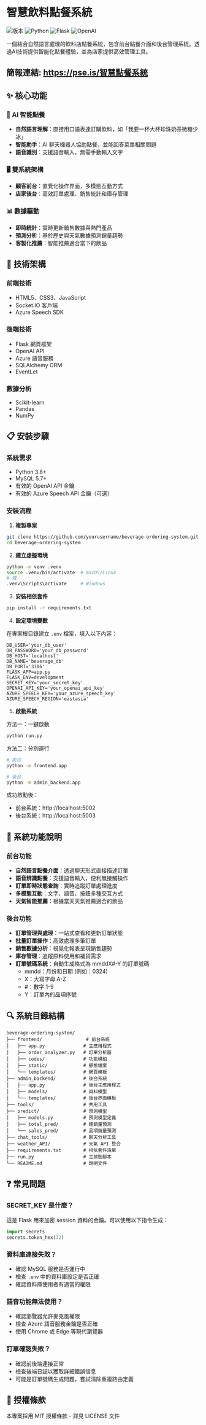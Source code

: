 # 智慧飲料點餐系統

<img alt="版本" src="https://img.shields.io/badge/版本-1.0.0-blue">
<img alt="Python" src="https://img.shields.io/badge/Python-3.8+-green">
<img alt="Flask" src="https://img.shields.io/badge/Flask-2.2.3-orange">
<img alt="OpenAI" src="https://img.shields.io/badge/OpenAI-API-purple">

一個結合自然語言處理的飲料店點餐系統，包含前台點餐介面和後台管理系統。透過AI技術提供智能化點餐體驗，並為店家提供高效管理工具。
## 簡報連結: https://pse.is/智慧點餐系統
## ✨ 核心功能

### 🤖 AI 智能點餐
- **自然語言理解**：直接用口語表達訂購飲料，如「我要一杯大杯珍珠奶茶微糖少冰」
- **智能助手**：AI 聊天機器人協助點餐，並能回答菜單相關問題
- **語音識別**：支援語音輸入，無需手動輸入文字

### 🖥️ 雙系統架構
- **顧客前台**：直覺化操作界面，多模態互動方式
- **店家後台**：高效訂單處理、銷售統計和庫存管理

### 📊 數據驅動
- **即時統計**：實時更新銷售數據與熱門產品
- **預測分析**：基於歷史與天氣數據預測銷量趨勢
- **客製化推薦**：智能推薦適合當下的飲品

## 🔧 技術架構

### 前端技術
- HTML5、CSS3、JavaScript
- Socket.IO 客戶端
- Azure Speech SDK

### 後端技術
- Flask 網頁框架
- OpenAI API
- Azure 語音服務
- SQLAlchemy ORM
- EventLet

### 數據分析
- Scikit-learn
- Pandas
- NumPy

## 📋 安裝步驟

### 系統需求
- Python 3.8+
- MySQL 5.7+
- 有效的 OpenAI API 金鑰
- 有效的 Azure Speech API 金鑰（可選）

### 安裝流程

1. **複製專案**
```bash
git clone https://github.com/yourusername/beverage-ordering-system.git
cd beverage-ordering-system
```

2. **建立虛擬環境**
```bash
python -m venv .venv
source .venv/bin/activate  # macOS/Linux
# 或
.venv\Scripts\activate     # Windows
```

3. **安裝相依套件**
```bash
pip install -r requirements.txt
```

4. **設定環境變數**

在專案根目錄建立 `.env` 檔案，填入以下內容：
```
DB_USER='your_db_user'
DB_PASSWORD='your_db_password'
DB_HOST='localhost'
DB_NAME='beverage_db'
DB_PORT='3306'
FLASK_APP=app.py
FLASK_ENV=development
SECRET_KEY='your_secret_key'
OPENAI_API_KEY='your_openai_api_key'
AZURE_SPEECH_KEY='your_azure_speech_key'
AZURE_SPEECH_REGION='eastasia'
```

5. **啟動系統**

方法一：一鍵啟動
```bash
python run.py
```

方法二：分別運行
```bash
# 前台
python -m frontend.app

# 後台
python -m admin_backend.app
```

成功啟動後：
- 前台系統：http://localhost:5002
- 後台系統：http://localhost:5003

## 📱 系統功能說明

### 前台功能
- **自然語言點餐介面**：透過聊天形式直接描述訂單
- **語音辨識點餐**：支援語音輸入，便利無接觸操作
- **訂單即時狀態查詢**：實時追蹤訂單處理進度
- **多模態互動**：文字、語音、按鈕多種交互方式
- **天氣智能推薦**：根據當天天氣推薦適合的飲品

### 後台功能
- **訂單管理與處理**：一站式查看和更新訂單狀態
- **批量訂單操作**：高效處理多筆訂單
- **銷售數據分析**：視覺化報表呈現銷售趨勢
- **庫存管理**：追蹤原料使用和補貨需求
- **訂單號碼系統**：自動生成格式為 mmddX#-Y 的訂單號碼
  - mmdd：月份和日期 (例如：0324)
  - X：大寫字母 A-Z
  - #：數字 1-9
  - Y：訂單內的品項序號

## 🔍 系統目錄結構

```
beverage-ordering-system/
├── frontend/                # 前台系統
│   ├── app.py              # 主應用程式
│   ├── order_analyzer.py   # 訂單分析器
│   ├── codes/              # 功能模組
│   ├── static/             # 靜態檔案
│   └── templates/          # 網頁模板
├── admin_backend/          # 後台系統
│   ├── app.py              # 後台主應用程式
│   ├── models/             # 資料模型
│   └── templates/          # 後台界面模板
├── tools/                  # 共用工具
├── predict/                # 預測模型
│   ├── models.py           # 預測模型定義
│   ├── total_pred/         # 總銷量預測
│   └── sales_pred/         # 品項銷量預測
├── chat_tools/             # 聊天分析工具
├── weather_API/            # 天氣 API 整合
├── requirements.txt        # 相依套件清單
├── run.py                  # 主啟動腳本
└── README.md               # 說明文件
```

## ❓ 常見問題

### SECRET_KEY 是什麼？
這是 Flask 用來加密 session 資料的金鑰。可以使用以下指令生成：
```python
import secrets
secrets.token_hex(32)
```

### 資料庫連接失敗？
- 確認 MySQL 服務是否運行中
- 檢查 `.env` 中的資料庫設定是否正確
- 確認資料庫使用者有適當的權限

### 語音功能無法使用？
- 確認瀏覽器允許麥克風權限
- 檢查 Azure 語音服務金鑰是否正確
- 使用 Chrome 或 Edge 等現代瀏覽器

### 訂單確認失敗？
- 確認前後端連接正常
- 檢查後端日誌以獲取詳細錯誤信息
- 可能是訂單號碼生成問題，嘗試清除重複路由定義

## 📄 授權條款

本專案採用 MIT 授權條款 - 詳見 LICENSE 文件
